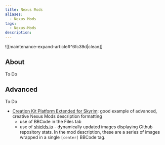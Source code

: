 ```yaml
---
title: Nexus Mods
aliases:
  - Nexus Mods
tags:
  - Nexus-Mods
description:
---
```


![[maintenance-expand-article#^6fc39d|clean]]

## About

To Do

## Advanced

To Do

- [Creation Kit Platform Extended for Skyrim](https://www.nexusmods.com/skyrimspecialedition/mods/71371): good example of advanced, creative Nexus Mods description formatting
	- use of BBCode in the Files tab
	- use of [shields.io](https://shields.io/) - dynamically updated images displaying Github repository stats. In the mod description, these are a series of images wrapped in a single `[center]` BBCode tag.

